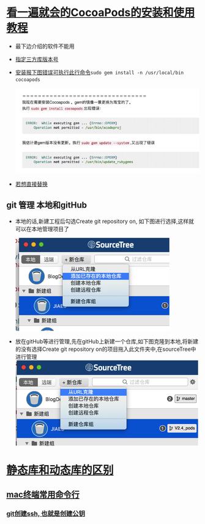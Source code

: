 # [**看一遍就会的CocoaPods的安装和使用教程**](http://www.jianshu.com/p/1711e131987d)

* 最下边介绍的软件不能用
* [指定三方库版本号](http://blog.csdn.net/bruce__liu/article/details/46998879)

* [安装报下图错误可执行此行命令](https://segmentfault.com/q/1010000002926243)`sudo gem install -n /usr/local/bin cocoapods`

  ![](/assets/Snip20170315_7.png)

* [若想直接替换](https://gems.ruby-china.org/)

## git 管理 本地和gitHub

* 本地的话,新建工程后勾选Create git repository on, 如下图进行选择,这样就可以在本地管理项目了

  ![](/assets/Snip20170315_10.png)

* 放在gitHub等进行管理,先在gitHub上新建一个仓库,如下图克隆到本地,将新建的没有选择Create git repository on的项目拖入此文件夹中,在sourceTree中进行管理  
  ![](/assets/Snip20170315_11.png)

# [静态库和动态库的区别](http://blog.csdn.net/sheng_bin/article/details/52961520)

## [mac终端常用命令行](https://www.douban.com/note/75797151/)

### [**git创建ssh, 也就是创建公钥**](http://www.jianshu.com/p/a993f8cafd14)



